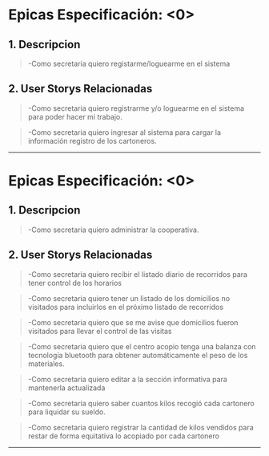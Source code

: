 # Epicas Especificación: <0>

## 1. Descripcion

> -Como secretaria quiero registarme/loguearme en el sistema

## 2. User Storys Relacionadas

> -Como secretaria quiero registrarme y/o loguearme en el sistema para poder hacer mi trabajo.

> -Como secretaria quiero ingresar al sistema para cargar la información registro de los cartoneros.

***
# Epicas Especificación: <0>

## 1. Descripcion

> -Como secretaria quiero administrar la cooperativa.

## 2. User Storys Relacionadas

> -Como secretaria quiero recibir el listado diario de recorridos para tener control de los horarios

> -Como secretaria quiero tener un listado de los domicilios no visitados para incluirlos en el próximo listado de recorridos

> -Como secretaria quiero que se me avise que domicilios fueron visitados para llevar el control de las visitas

> -Como secretaria quiero que el centro acopio tenga una balanza con tecnología bluetooth para obtener automáticamente el peso de los materiales.

> -Como secretaria quiero editar a la sección informativa para mantenerla actualizada

> -Como secretaria quiero saber cuantos kilos recogió cada cartonero para liquidar su sueldo.

> -Como secretaria quiero registrar la cantidad de kilos vendidos para restar de forma equitativa lo acopiado por cada cartonero

***